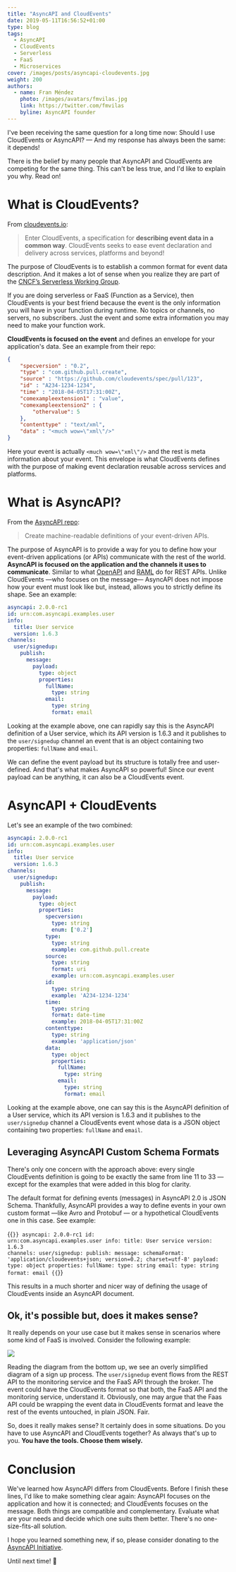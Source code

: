 ```yaml
---
title: "AsyncAPI and CloudEvents"
date: 2019-05-11T16:56:52+01:00
type: blog
tags:
  - AsyncAPI
  - CloudEvents
  - Serverless
  - FaaS
  - Microservices
cover: /images/posts/asyncapi-cloudevents.jpg
weight: 200
authors:
  - name: Fran Méndez
    photo: /images/avatars/fmvilas.jpg
    link: https://twitter.com/fmvilas
    byline: AsyncAPI founder
---
```


I've been receiving the same question for a long time now: Should I use CloudEvents or AsyncAPI? — And my response has always been the same: it depends!

There is the belief by many people that AsyncAPI and CloudEvents are competing for the same thing. This can't be less true, and I'd like to explain you why. Read on!

# What is CloudEvents?

From [cloudevents.io](https://cloudevents.io):

> Enter CloudEvents, a specification for **describing event data in a common way**. CloudEvents seeks to ease event declaration and delivery across services, platforms and beyond!

The purpose of CloudEvents is to establish a common format for event data description. And it makes a lot of sense when you realize they are part of the [CNCF’s Serverless Working Group](https://github.com/cncf/wg-serverless).

If you are doing serverless or FaaS (Function as a Service), then CloudEvents is your best friend because the event is the only information you will have in your function during runtime. No topics or channels, no servers, no subscribers. Just the event and some extra information you may need to make your function work.

**CloudEvents is focused on the event** and defines an envelope for your application's data. See an example from their repo:

```json
{
    "specversion" : "0.2",
    "type" : "com.github.pull.create",
    "source" : "https://github.com/cloudevents/spec/pull/123",
    "id" : "A234-1234-1234",
    "time" : "2018-04-05T17:31:00Z",
    "comexampleextension1" : "value",
    "comexampleextension2" : {
        "othervalue": 5
    },
    "contenttype" : "text/xml",
    "data" : "<much wow=\"xml\"/>"
}
```

Here your event is actually `<much wow=\"xml\"/>` and the rest is meta information about your event. This envelope is what CloudEvents defines with the purpose of making event declaration reusable across services and platforms.

# What is AsyncAPI?

From the [AsyncAPI repo](https://github.com/asyncapi/asyncapi):

> Create machine-readable definitions of your event-driven APIs.

The purpose of AsyncAPI is to provide a way for you to define how your event-driven applications (or APIs) communicate with the rest of the world. **AsyncAPI is focused on the application and the channels it uses to communicate**. Similar to what [OpenAPI](https://github.com/OAI/OpenAPI-Specification) and [RAML](https://raml.org/) do for REST APIs. Unlike CloudEvents —who focuses on the message— AsyncAPI does not impose how your event must look like but, instead, allows you to strictly define its shape. See an example:

```yaml
asyncapi: 2.0.0-rc1
id: urn:com.asyncapi.examples.user
info:
  title: User service
  version: 1.6.3
channels:
  user/signedup:
    publish:
      message:
        payload:
          type: object
          properties:
            fullName:
              type: string
            email:
              type: string
              format: email
```

Looking at the example above, one can rapidly say this is the AsyncAPI definition of a User service, which its API version is 1.6.3 and it publishes to the `user/signedup` channel an event that is an object containing two properties: `fullName` and `email`.

We can define the event payload but its structure is totally free and user-defined. And that's what makes AsyncAPI so powerful! Since our event payload can be anything, it can also be a CloudEvents event.

# AsyncAPI + CloudEvents

Let's see an example of the two combined:

```yaml
asyncapi: 2.0.0-rc1
id: urn:com.asyncapi.examples.user
info:
  title: User service
  version: 1.6.3
channels:
  user/signedup:
    publish:
      message:
        payload:
          type: object
          properties:
            specversion:
              type: string
              enum: ['0.2']
            type:
              type: string
              example: com.github.pull.create
            source:
              type: string
              format: uri
              example: urn:com.asyncapi.examples.user
            id:
              type: string
              example: 'A234-1234-1234'
            time:
              type: string
              format: date-time
              example: 2018-04-05T17:31:00Z
            contenttype:
              type: string
              example: 'application/json'
            data:
              type: object
              properties:
                fullName:
                  type: string
                email:
                  type: string
                  format: email
```

Looking at the example above, one can say this is the AsyncAPI definition of a User service, which its API version is 1.6.3 and it publishes to the `user/signedup` channel a CloudEvents event whose data is a JSON object containing two properties: `fullName` and `email`.

## Leveraging AsyncAPI Custom Schema Formats

There's only one concern with the approach above: every single CloudEvents definition is going to be exactly the same from line 11 to 33 — except for the examples that were added in this blog for clarity.

The default format for defining events (messages) in AsyncAPI 2.0 is JSON Schema. Thankfully, AsyncAPI provides a way to define events in your own custom format —like Avro and Protobuf — or a hypothetical CloudEvents one in this case. See example:

{{<code lang="yaml" lines="10">}}
asyncapi: 2.0.0-rc1
id: urn:com.asyncapi.examples.user
info:
  title: User service
  version: 1.6.3
channels:
  user/signedup:
    publish:
      message:
        schemaFormat: 'application/cloudevents+json; version=0.2; charset=utf-8'
        payload:
          type: object
          properties:
            fullName:
              type: string
            email:
              type: string
              format: email
{{</code>}}

This results in a much shorter and nicer way of defining the usage of CloudEvents inside an AsyncAPI document.

## Ok, it's possible but, does it makes sense?

It really depends on your use case but it makes sense in scenarios where some kind of FaaS is involved. Consider the following example:

![](/images/diagrams/asyncapi-cloudevents.png)

Reading the diagram from the bottom up, we see an overly simplified diagram of a sign up process. The `user/signedup` event flows from the REST API to the monitoring service and the FaaS API through the broker. The event could have the CloudEvents format so that both, the FaaS API and the monitoring service, understand it. Obviously, one may argue that the Faas API could be wrapping the event data in CloudEvents format and leave the rest of the events untouched, in plain JSON. Fair.

So, does it really makes sense? It certainly does in some situations. Do you have to use AsyncAPI and CloudEvents together? As always that's up to you. **You have the tools. Choose them wisely.**

# Conclusion

We've learned how AsyncAPI differs from CloudEvents. Before I finish these lines, I'd like to make something clear again: AsyncAPI focuses on the application and how it is connected; and CloudEvents focuses on the message. Both things are compatible and complementary. Evaluate what are your needs and decide which one suits them better. There's no one-size-fits-all solution.

I hope you learned something new, if so, please consider donating to the [AsyncAPI Initiative](https://opencollective.com/asyncapi).

Until next time! 👋